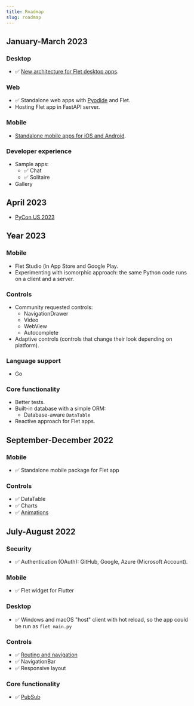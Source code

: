 ```yaml
---
title: Roadmap
slug: roadmap
---
```


## January-March 2023

### Desktop

* :white_check_mark: [New architecture for Flet desktop apps](/blog/flet-mobile-update#flet-new-desktop-architecture).

### Web

* :white_check_mark: Standalone web apps with [Pyodide](https://pyodide.org/en/stable/) and Flet.
* Hosting Flet app in FastAPI server.

### Mobile

* [Standalone mobile apps for iOS and Android](/blog/flet-mobile-update#flet-mobile-architecture).

### Developer experience

* Sample apps:
    * :white_check_mark: Chat
    * :white_check_mark: Solitaire
* Gallery

## April 2023

* [PyCon US 2023](https://us.pycon.org/2023/)

## Year 2023

### Mobile

* Flet Studio (in App Store and Google Play.
* Experimenting with isomorphic approach: the same Python code runs on a client and a server.

### Controls

* Community requested controls:
  * NavigationDrawer
  * Video
  * WebView
  * Autocomplete
* Adaptive controls (controls that change their look depending on platform).

### Language support

* Go

### Core functionality

* Better tests.
* Built-in database with a simple ORM:
  * Database-aware `DataTable`
* Reactive approach for Flet apps.

## September-December 2022

### Mobile

* :white_check_mark: Standalone mobile package for Flet app

### Controls

* :white_check_mark: DataTable
* :white_check_mark: Charts
* :white_check_mark: [Animations](/docs/guides/python/animations)

## July-August 2022

### Security

* :white_check_mark: Authentication (OAuth): GitHub, Google, Azure (Microsoft Account).

### Mobile

* :white_check_mark: Flet widget for Flutter

### Desktop

* :white_check_mark: Windows and macOS "host" client with hot reload, so the app could be run as `flet main.py`

### Controls

* :white_check_mark: [Routing and navigation](/docs/guides/python/navigation-and-routing)
* :white_check_mark: NavigationBar
* :white_check_mark: Responsive layout

### Core functionality

* :white_check_mark: [PubSub](/docs/guides/python/pub-sub)